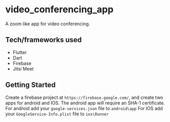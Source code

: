 # video_conferencing_app

A zoom like app for video conferencing.

## Tech/frameworks used
- Flutter
- Dart
- Firebase
- Jitsi Meet

## Getting Started
Create a firebase project at `https://firebase.google.com/`, and create two apps for android and IOS.
The android app will require an SHA-1 certificate.
For android add your `google-services.json` file to `android\app`
For IOS add your `GoogleService-Info.plist` file to `ios\Runner`

